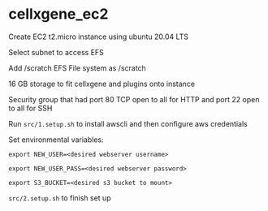 # cellxgene_ec2

Create EC2 t2.micro instance using ubuntu 20.04 LTS

Select subnet to access EFS

Add /scratch EFS File system as /scratch

16 GB storage to fit cellxgene and plugins onto instance

Security group that had port 80 TCP open to all for HTTP and port 22 open to all for SSH

Run `src/1.setup.sh` to install awscli and then configure aws credentials

Set environmental variables:

`export NEW_USER=<desired webserver username>`

`export NEW_USER_PASS=<desired webserver password>`

`export S3_BUCKET=<desired s3 bucket to mount>` 

`src/2.setup.sh` to finish set up
